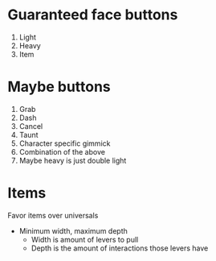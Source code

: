 # Guaranteed face buttons
1. Light
2. Heavy
3. Item

# Maybe buttons
1. Grab
2. Dash
3. Cancel
4. Taunt
5. Character specific gimmick
6. Combination of the above
7. Maybe heavy is just double light

# Items
Favor items over universals
- Minimum width, maximum depth
	- Width is amount of levers to pull
	- Depth is the amount of interactions those levers have